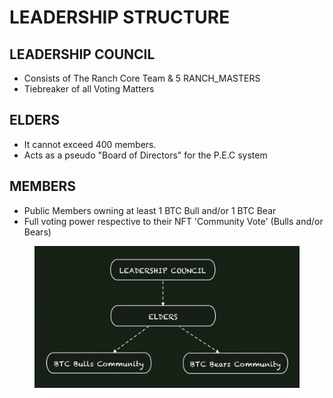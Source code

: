 # LEADERSHIP STRUCTURE

## LEADERSHIP COUNCIL&#x20;

* Consists of The Ranch Core Team & 5 RANCH\_MASTERS
* Tiebreaker of all Voting Matters&#x20;

## ELDERS

* It cannot exceed 400 members.
* Acts as a pseudo "Board of Directors" for the P.E.C system

## MEMBERS

* Public Members owning at least 1 BTC Bull and/or 1 BTC Bear
* Full voting power respective to their NFT 'Community Vote' (Bulls and/or Bears)



<figure><img src="../../../../.gitbook/assets/image (2) (8).png" alt=""><figcaption></figcaption></figure>





